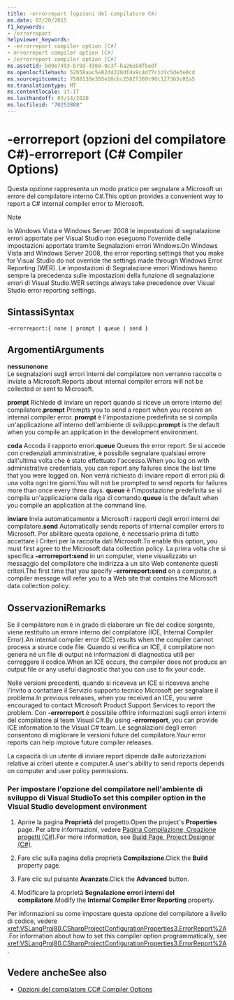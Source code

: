 ```yaml
---
title: -errorreport (opzioni del compilatore C#)
ms.date: 07/20/2015
f1_keywords:
- /errorreport
helpviewer_keywords:
- -errorreport compiler option [C#]
- errorreport compiler option [C#]
- /errorreport compiler option [C#]
ms.assetid: bd0e7493-b79d-4369-9c3f-ba26ebdfbedf
ms.openlocfilehash: 52b58aac5e82d4228dfda9c4d77c1d1c5de3e0cd
ms.sourcegitcommit: 7588136e355e10cbc2582f389c90c127363c02a5
ms.translationtype: MT
ms.contentlocale: it-IT
ms.lasthandoff: 03/14/2020
ms.locfileid: "70253888"
---
```

# <a name="-errorreport-c-compiler-options"></a><span data-ttu-id="fbefe-102">-errorreport (opzioni del compilatore C#)</span><span class="sxs-lookup"><span data-stu-id="fbefe-102">-errorreport (C# Compiler Options)</span></span>
<span data-ttu-id="fbefe-103">Questa opzione rappresenta un modo pratico per segnalare a Microsoft un errore del compilatore interno C#.</span><span class="sxs-lookup"><span data-stu-id="fbefe-103">This option provides a convenient way to report a C# internal compiler error to Microsoft.</span></span>

> [!NOTE]
> <span data-ttu-id="fbefe-104">In Windows Vista e Windows Server 2008 le impostazioni di segnalazione errori apportate per Visual Studio non eseguono l'override delle impostazioni apportate tramite Segnalazioni errori Windows.</span><span class="sxs-lookup"><span data-stu-id="fbefe-104">On Windows Vista and Windows Server 2008, the error reporting settings that you make for Visual Studio do not override the settings made through Windows Error Reporting (WER).</span></span> <span data-ttu-id="fbefe-105">Le impostazioni di Segnalazione errori Windows hanno sempre la precedenza sulle impostazioni della funzione di segnalazione errori di Visual Studio.</span><span class="sxs-lookup"><span data-stu-id="fbefe-105">WER settings always take precedence over Visual Studio error reporting settings.</span></span>

## <a name="syntax"></a><span data-ttu-id="fbefe-106">Sintassi</span><span class="sxs-lookup"><span data-stu-id="fbefe-106">Syntax</span></span>

```console
-errorreport:{ none | prompt | queue | send }
```

## <a name="arguments"></a><span data-ttu-id="fbefe-107">Argomenti</span><span class="sxs-lookup"><span data-stu-id="fbefe-107">Arguments</span></span>
 <span data-ttu-id="fbefe-108">**nessuno**</span><span class="sxs-lookup"><span data-stu-id="fbefe-108">**none**</span></span>  
 <span data-ttu-id="fbefe-109">Le segnalazioni sugli errori interni del compilatore non verranno raccolte o inviate a Microsoft.</span><span class="sxs-lookup"><span data-stu-id="fbefe-109">Reports about internal compiler errors will not be collected or sent to Microsoft.</span></span>

 <span data-ttu-id="fbefe-110">**prompt** Richiede di inviare un report quando si riceve un errore interno del compilatore.</span><span class="sxs-lookup"><span data-stu-id="fbefe-110">**prompt** Prompts you to send a report when you receive an internal compiler error.</span></span> <span data-ttu-id="fbefe-111">**prompt** è l'impostazione predefinita se si compila un'applicazione all'interno dell'ambiente di sviluppo.</span><span class="sxs-lookup"><span data-stu-id="fbefe-111">**prompt** is the default when you compile an application in the development environment.</span></span>

 <span data-ttu-id="fbefe-112">**coda** Accoda il rapporto errori.</span><span class="sxs-lookup"><span data-stu-id="fbefe-112">**queue** Queues the error report.</span></span> <span data-ttu-id="fbefe-113">Se si accede con credenziali amministrative, è possibile segnalare qualsiasi errore dall'ultima volta che è stato effettuato l'accesso.</span><span class="sxs-lookup"><span data-stu-id="fbefe-113">When you log on with administrative credentials, you can report any failures since the last time that you were logged on.</span></span> <span data-ttu-id="fbefe-114">Non verrà richiesto di inviare report di errori più di una volta ogni tre giorni.</span><span class="sxs-lookup"><span data-stu-id="fbefe-114">You will not be prompted to send reports for failures more than once every three days.</span></span> <span data-ttu-id="fbefe-115">**queue** è l'impostazione predefinita se si compila un'applicazione dalla riga di comando.</span><span class="sxs-lookup"><span data-stu-id="fbefe-115">**queue** is the default when you compile an application at the command line.</span></span>

 <span data-ttu-id="fbefe-116">**inviare** Invia automaticamente a Microsoft i rapporti degli errori interni del compilatore.</span><span class="sxs-lookup"><span data-stu-id="fbefe-116">**send** Automatically sends reports of internal compiler errors to Microsoft.</span></span> <span data-ttu-id="fbefe-117">Per abilitare questa opzione, è necessario prima di tutto accettare i Criteri per la raccolta dati Microsoft.</span><span class="sxs-lookup"><span data-stu-id="fbefe-117">To enable this option, you must first agree to the Microsoft data collection policy.</span></span> <span data-ttu-id="fbefe-118">La prima volta che si specifica **-errorreport:send** in un computer, viene visualizzato un messaggio del compilatore che indirizza a un sito Web contenente questi criteri.</span><span class="sxs-lookup"><span data-stu-id="fbefe-118">The first time that you specify **-errorreport:send** on a computer, a compiler message will refer you to a Web site that contains the Microsoft data collection policy.</span></span>

## <a name="remarks"></a><span data-ttu-id="fbefe-119">Osservazioni</span><span class="sxs-lookup"><span data-stu-id="fbefe-119">Remarks</span></span>
 <span data-ttu-id="fbefe-120">Se il compilatore non è in grado di elaborare un file del codice sorgente, viene restituito un errore interno del compilatore (ICE, Internal Compiler Error).</span><span class="sxs-lookup"><span data-stu-id="fbefe-120">An internal compiler error (ICE) results when the compiler cannot process a source code file.</span></span> <span data-ttu-id="fbefe-121">Quando si verifica un ICE, il compilatore non genera né un file di output né informazioni di diagnostica utili per correggere il codice.</span><span class="sxs-lookup"><span data-stu-id="fbefe-121">When an ICE occurs, the compiler does not produce an output file or any useful diagnostic that you can use to fix your code.</span></span>

 <span data-ttu-id="fbefe-122">Nelle versioni precedenti, quando si riceveva un ICE si riceveva anche l'invito a contattare il Servizio supporto tecnico Microsoft per segnalare il problema.</span><span class="sxs-lookup"><span data-stu-id="fbefe-122">In previous releases, when you received an ICE, you were encouraged to contact Microsoft Product Support Services to report the problem.</span></span> <span data-ttu-id="fbefe-123">Con **-errorreport** è possibile offrire informazioni sugli errori interni del compilatore al team Visual C#.</span><span class="sxs-lookup"><span data-stu-id="fbefe-123">By using **-errorreport**, you can provide ICE information to the Visual C# team.</span></span> <span data-ttu-id="fbefe-124">Le segnalazioni degli errori consentono di migliorare le versioni future del compilatore.</span><span class="sxs-lookup"><span data-stu-id="fbefe-124">Your error reports can help improve future compiler releases.</span></span>

 <span data-ttu-id="fbefe-125">La capacità di un utente di inviare report dipende dalle autorizzazioni relative ai criteri utente e computer.</span><span class="sxs-lookup"><span data-stu-id="fbefe-125">A user's ability to send reports depends on computer and user policy permissions.</span></span>

### <a name="to-set-this-compiler-option-in-the-visual-studio-development-environment"></a><span data-ttu-id="fbefe-126">Per impostare l'opzione del compilatore nell'ambiente di sviluppo di Visual Studio</span><span class="sxs-lookup"><span data-stu-id="fbefe-126">To set this compiler option in the Visual Studio development environment</span></span>

1. <span data-ttu-id="fbefe-127">Aprire la pagina **Proprietà** del progetto.</span><span class="sxs-lookup"><span data-stu-id="fbefe-127">Open the project's **Properties** page.</span></span> <span data-ttu-id="fbefe-128">Per altre informazioni, vedere [Pagina Compilazione, Creazione progetti (C#)](/visualstudio/ide/reference/build-page-project-designer-csharp).</span><span class="sxs-lookup"><span data-stu-id="fbefe-128">For more information, see [Build Page, Project Designer (C#)](/visualstudio/ide/reference/build-page-project-designer-csharp).</span></span>

2. <span data-ttu-id="fbefe-129">Fare clic sulla pagina della proprietà **Compilazione**.</span><span class="sxs-lookup"><span data-stu-id="fbefe-129">Click the **Build** property page.</span></span>

3. <span data-ttu-id="fbefe-130">Fare clic sul pulsante **Avanzate**.</span><span class="sxs-lookup"><span data-stu-id="fbefe-130">Click the **Advanced** button.</span></span>

4. <span data-ttu-id="fbefe-131">Modificare la proprietà **Segnalazione errori interni del compilatore**.</span><span class="sxs-lookup"><span data-stu-id="fbefe-131">Modify the **Internal Compiler Error Reporting** property.</span></span>

 <span data-ttu-id="fbefe-132">Per informazioni su come impostare questa opzione del compilatore a livello di codice, vedere <xref:VSLangProj80.CSharpProjectConfigurationProperties3.ErrorReport%2A>.</span><span class="sxs-lookup"><span data-stu-id="fbefe-132">For information about how to set this compiler option programmatically, see <xref:VSLangProj80.CSharpProjectConfigurationProperties3.ErrorReport%2A>.</span></span>

## <a name="see-also"></a><span data-ttu-id="fbefe-133">Vedere anche</span><span class="sxs-lookup"><span data-stu-id="fbefe-133">See also</span></span>

- [<span data-ttu-id="fbefe-134">Opzioni del compilatore C</span><span class="sxs-lookup"><span data-stu-id="fbefe-134">C# Compiler Options</span></span>](./index.md)
